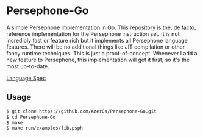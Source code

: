 # Persephone-Go

A simple Persephone implementation in Go. 
This repository is the, de facto, reference implementation for the Persephone instruction set.
It is not incredibly fast or feature rich but it implements all Persephone language features.
There will be no additional things like JIT compilation or other fancy runtime techniques. This is just a proof-of-concept.
Whenever I add a new feature to Persephone, this implementation will get it first, so it's the most up-to-date.

[Language Spec](https://github.com/Azer0s/Persephone)

## Usage

```bash
$ git clone https://github.com/Azer0s/Persephone-Go.git
$ cd Persephone-Go
$ make
$ make run/examples/fib.psph
```

